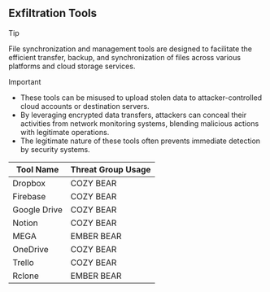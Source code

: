 ## Exfiltration Tools

> [!TIP]
> File synchronization and management tools are designed to facilitate the efficient transfer, backup, and synchronization of files across various platforms and cloud storage services. 

> [!IMPORTANT]
> - These tools can be misused to upload stolen data to attacker-controlled cloud accounts or destination servers.
> - By leveraging encrypted data transfers, attackers can conceal their activities from network monitoring systems, blending malicious actions with legitimate operations.
> - The legitimate nature of these tools often prevents immediate detection by security systems.

| Tool Name | Threat Group Usage |
|---|---|
| Dropbox | COZY BEAR |
| Firebase | COZY BEAR |
| Google Drive | COZY BEAR |
| Notion | COZY BEAR |
| MEGA | EMBER BEAR |
| OneDrive | COZY BEAR |
| Trello | COZY BEAR |
| Rclone | EMBER BEAR |
